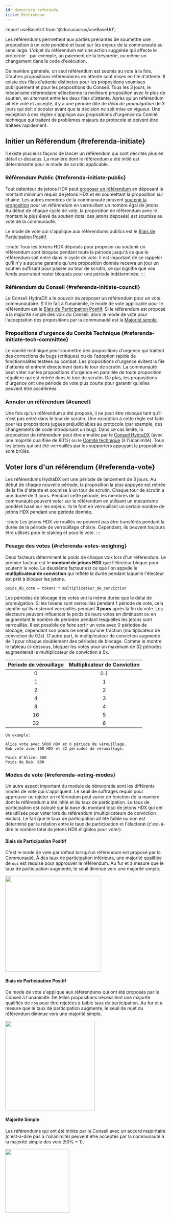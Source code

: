 ```yaml
---
id: democracy_referenda
title: Référendum
---
```


import useBaseUrl from '@docusaurus/useBaseUrl';

Les référendums permettent aux parties prenantes de soumettre une proposition à un vote pondéré et basé sur les enjeux de la communauté au sens large. L'objet du référendum est une action suggérée qui affecte le protocole - par exemple, un paiement de la  trésorerie, ou même un changement dans le code d'exécution.

De manière générale, un seul référendum est soumis au vote à la fois. D'autres propositions référendaires en attente sont mises en file d'attente. Il existe des files d'attente distinctes pour les propositions soumises publiquement et pour les propositions du Conseil. Tous les 3 jours, le mécanisme référendaire sélectionne la meilleure proposition avec le plus de soutien, en alternant entre les deux files d'attente. Après qu'un référendum ait été voté et accepté, il y a une période dite de *délai de promulgation* de 3 jours qui doit s'écouler avant que la décision ne soit mise en vigueur. Une exception à ces règles s'applique aux propositions d'urgence du Comité technique qui traitent de problèmes majeurs de protocole et doivent être traitées rapidement.

## Initier un Référendum {#referenda-initiate}
Il existe plusieurs façons de lancer un référendum qui sont décrites plus en détail ci-dessous. La manière dont le référendum a été initié est déterminante pour le mode de scrutin applicable.

### Référendum Public {#referenda-initiate-public}
Tout détenteur de jetons HDX peut [proposer un référendum](/participate_in_referenda) en déposant le montant minimum requis de jetons HDX et en soumettant la proposition sur chaîne. Les autres membres de la communauté peuvent [soutenir la proposition](/participate_in_referenda) pour un référendum en verrouillant un nombre égal de jetons. Au début de chaque cycle de vote, la proposition de référendum avec le montant le plus élevé de *soutien* (total des jetons déposés) est soumise au vote de la communauté.

Le mode de vote qui s'applique aux référendums publics est le [Biais de Participation Positif](#referenda-voting-modes).

:::note
Tous les tokens HDX déposés pour proposer ou soutenir un référendum sont bloqués pendant toute la période jusqu'à ce que le référendum soit entré dans le cycle de vote. Il est important de se rappeler qu'il n'y a aucune garantie qu'une proposition donnée recevra un jour un soutien suffisant pour passer au tour de scrutin, ce qui signifie que vos fonds pourraient rester bloqués pour une période indéterminée.
:::

### Référendum du Conseil {#referenda-initiate-council}
Le Conseil HydraDX a le pouvoir de proposer un référendum pour un vote communautaire. S'il le fait à l'unanimité, le mode de vote applicable pour le référendum est le [Biais de Participation Positif](#referenda-voting-modes). Si le référendum est proposé à la majorité simple des voix du Conseil, alors le mode de vote pour l'acceptation des propositions par la communauté est la [Majorité simple](#referenda-voting-modes).

### Propositions d'urgence du Comité Technique {#referenda-initiate-tech-committee}
Le comité technique peut soumettre des propositions d'urgence qui traitent des corrections de bugs (critiques) ou de l'adoption rapide de fonctionnalités testées au combat. Les propositions d'urgence évitent la file d'attente et entrent directement dans le tour de scrutin. La communauté peut voter sur les propositions d'urgence en parallèle de toute proposition régulière qui est entrée dans le tour de scrutin. De plus, les propositions d'urgence ont une période de vote plus courte pour garantir qu'elles peuvent être accélérées.

### Annuler un référendum {#cancel}
Une fois qu'un référendum a été proposé, il ne peut être révoqué tant qu'il n'est pas entré dans le tour de scrutin. Une exception à cette règle est faite pour les propositions jugées préjudiciables au protocole (par exemple, des changements de code introduisant un bug). Dans ce cas limité, la proposition de référendum peut être annulée par le [Conseil HydraDX](/democracy_council) (avec une majorité qualifiée de 60%) ou le [Comité technique](/democracy_technical_committee) (à l'unanimité). Tous les jetons qui ont été verrouillés par les supporters appuyant la proposition sont brûlés.

## Voter lors d'un référendum {#referenda-vote}
Les référendums HydraDX ont une période de lancement de 3 jours. Au début de chaque nouvelle période, la proposition la plus appuyée est retirée de la file d'attente et soumise à un tour de scrutin. Chaque tour de scrutin a une durée de 3 jours. Pendant cette période, les membres de la communauté peuvent voter sur le référendum en utilisant un mécanisme pondéré basé sur les enjeux. Ils le font en verrouillant un certain nombre de jetons HDX pendant une période donnée.

:::note
Les jetons HDX verrouillés ne peuvent pas être transférés pendant la durée de la période de verrouillage choisie. Cependant, ils peuvent toujours être utilisés pour le staking et pour le vote.
:::

### Pesage des votes {#referenda-votes-weighing}
Deux facteurs déterminent le poids de chaque voix lors d'un référendum. Le premier facteur est le **montant de jetons HDX** que l'électeur bloque pour soutenir le vote. Le deuxième facteur est ce que l'on appelle le **multiplicateur de conviction** qui reflète la durée pendant laquelle l'électeur est prêt à bloquer les jetons.

```
poids_du_cote = tokens * multiplicateur_de_conviction
```

Les périodes de blocage des votes ont la même durée que le délai de promulgation. Si les tokens sont verrouillés pendant 1 période de vote, cela signifie qu'ils resteront verrouillés pendant **3 jours** après la fin du vote. Les électeurs peuvent influencer le poids de leurs votes en diminuant ou en augmentant le nombre de périodes pendant lesquelles les jetons sont verrouillés. Il est possible de faire sortir un vote avec 0 périodes de blocage, cependant son poids ne serait qu'une fraction (multiplicateur de conviction de 0,1x). D'autre part, le multiplicateur de conviction augmente de 1 pour chaque doublement des périodes de blocage. Comme le montre le tableau ci-dessous, bloquer les votes pour un maximum de 32 périodes augmenterait le multiplicateur de conviction à 6x.

| Période de vérouillage | Multiplicateur de Conviction |
|:----------------------:|:----------------------------:|
| 0                      |  0.1                         |
| 1                      |  1                           |
| 2                      |  2                           |
| 4                      |  3                           |
| 8                      |  4                           |
| 16                     |  5                           |
| 32                     |  6                           |

```
Un example:

Alice vote avec 5000 HDX et 0 période de vérouillage.
Bob vote avec 100 HDX et 32 périodes de vérouillage.

Poids d'Alice: 500
Poids de Bob: 600
```

### Modes de vote {#referenda-voting-modes}
Un autre aspect important du module de démocratie sont les différents modes de vote qui s'appliquent. Le seuil de suffrages requis pour approuver ou rejeter un référendum peut varier en fonction de la manière dont le référendum a été initié et du taux de participation. Le taux de participation est calculé sur la base du montant total de jetons HDX qui ont été utilisés pour voter lors du référendum (multiplicateurs de conviction exclus). Le fait que le taux de participation ait été faible ou non est déterminé par la relation entre le taux de participation et l'élactorat (c'est-à-dire le nombre total de jetons HDX éligibles pour voter).

#### Biais de Participation Positif
C'est le mode de vote par défaut lorsqu'un référendum est proposé par la Communauté. À des taux de participation inférieurs, une majorité qualifiée de `oui` est requise pour approuver le référendum. Au fur et à mesure que le taux de participation augmente, le seuil diminue vers une majorité simple.

<div style={{textAlign: 'center'}}>
  <img src={useBaseUrl('/democracy/positive-turnout-bias.png')} width="300px" />
</div>

#### Biais de Participation Positif
Ce mode de vote s'applique aux référendums qui ont été proposés par le Conseil à l'unanimité. De telles propositions nécessitent une majorité qualifiée de `non` pour être rejetées à faible taux de participation. Au fur et à mesure que le taux de participation augmente, le seuil de rejet du référendum diminue vers une majorité simple.

<div style={{textAlign: 'center'}}>
  <img src={useBaseUrl('/democracy/negative-turnout-bias.png')} width="280px" />
</div>

#### Majorité Simple
Les référendums qui ont été initiés par le Conseil avec un accord majoritaire (c'est-à-dire pas à l'unanimité) peuvent être acceptés par la communauté à la majorité simple des voix (50% + 1).

<div style={{textAlign: 'center'}}>
  <img src={useBaseUrl('/democracy/simple-majority.png')} width="200px" />
</div>
